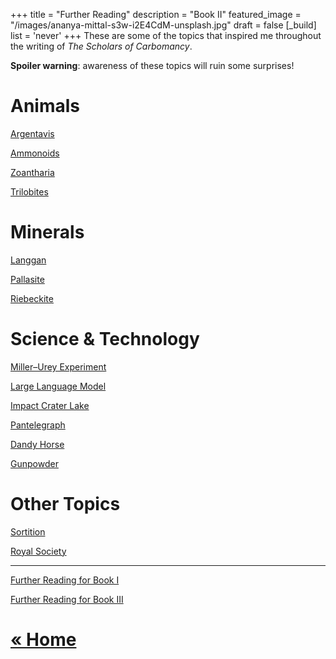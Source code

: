 +++
title = "Further Reading"
description = "Book II"
featured_image = "/images/ananya-mittal-s3w-i2E4CdM-unsplash.jpg"
draft = false
[_build]
  list = 'never'
+++
These are some of the topics that inspired me throughout the writing of *The Scholars of Carbomancy*.

**Spoiler warning**: awareness of these topics will ruin some surprises!

# Animals

[Argentavis](https://en.wikipedia.org/wiki/Argentavis)

[Ammonoids](https://en.wikipedia.org/wiki/Ammonoidea)

[Zoantharia](https://en.wikipedia.org/wiki/Zoantharia)

[Trilobites](https://en.wikipedia.org/wiki/Trilobite)

# Minerals

[Langgan](https://en.wikipedia.org/wiki/Langgan)

[Pallasite](https://en.wikipedia.org/wiki/Pallasite)

[Riebeckite](https://en.wikipedia.org/wiki/Riebeckite)

# Science & Technology

[Miller–Urey Experiment](https://en.wikipedia.org/wiki/Miller%E2%80%93Urey_experiment)

[Large Language Model](https://en.wikipedia.org/wiki/Large_language_model)

[Impact Crater Lake](https://en.wikipedia.org/wiki/Impact_crater_lake)

[Pantelegraph](https://en.wikipedia.org/wiki/Pantelegraph)

[Dandy Horse](https://en.wikipedia.org/wiki/Dandy_horse)

[Gunpowder](https://en.wikipedia.org/wiki/Timeline_of_the_gunpowder_age)

# Other Topics

[Sortition](https://en.wikipedia.org/wiki/Sortition)

[Royal Society](https://en.wikipedia.org/wiki/Royal_Society)

---

[Further Reading for Book I](/further-reading)

[Further Reading for Book III](/further-reading-book-iii)

# [« Home](/)
